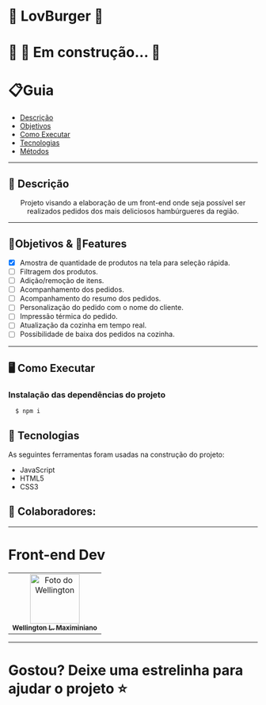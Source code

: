 # 🍔 LovBurger 🍔


# 🚧 🚀 Em construção... 🚧


# 📋Guia

- [Descrição](#📝-descrição)
- [Objetivos](#🎯-Objetivos-&-💾Features)
- [Como Executar](#🖥️-como-executar)
- [Tecnologias](#🛠-tecnologias)
- [Métodos](#métodos)


---

## 📝 Descrição

<p align="center"> Projeto visando a elaboração de um front-end onde seja possível ser realizados pedidos dos mais deliciosos hambúrgueres da região.</p>

---

## 🎯Objetivos & 💾Features

- [x] Amostra de quantidade de produtos na tela para seleção rápida.
- [ ] Filtragem dos produtos.
- [ ] Adição/remoção de itens.
- [ ] Acompanhamento dos pedidos.
- [ ] Acompanhamento do resumo dos pedidos.
- [ ] Personalização do pedido com o nome do cliente.
- [ ] Impressão térmica do pedido.
- [ ] Atualização da cozinha em tempo real.
- [ ] Possibilidade de baixa dos pedidos na cozinha.

---

## 🖥️ Como Executar

### Instalação das dependências do projeto

      $ npm i

## 🔨 Tecnologias

As seguintes ferramentas foram usadas na construção do projeto:

- JavaScript
- HTML5
- CSS3



## 🤝 Colaboradores:
---
# Front-end Dev
<table>
  <tr>
    <td align="center">
      <a href="https://github.com/WellingtonMax">
        <img src="https://avatars.githubusercontent.com/u/83736385?v=4" width="100px;" alt="Foto do Wellington"/><br>
        <sub>
          <b>Wellington L. Maximiniano</b>
        </sub>
      </a>
    </td>
  </tr>
</table>

---

<h1> Gostou? Deixe uma estrelinha para ajudar o projeto ⭐ <h1\>

